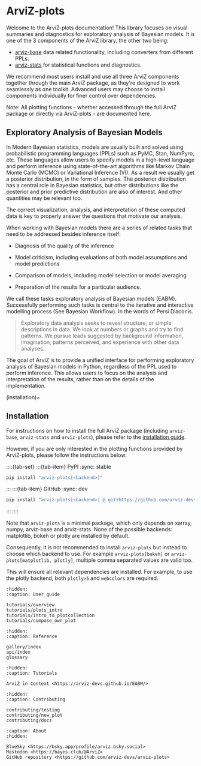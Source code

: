 # ArviZ-plots

Welcome to the ArviZ-plots documentation! This library focuses on visual summaries and diagnostics for exploratory analysis of Bayesian models. It is one of the 3 components of the ArviZ library, the other two being:

* [arviz-base](https://arviz-base.readthedocs.io/en/latest/) data related functionality, including converters from different PPLs.
* [arviz-stats](https://arviz-stats.readthedocs.io/en/latest/) for statistical functions and diagnostics.

We recommend most users install and use all three ArviZ components together through the main ArviZ package, as they're designed to work seamlessly as one toolkit. Advanced users may choose to install components individually for finer control over dependencies.

Note: All plotting functions - whether accessed through the full ArviZ package or directly via ArviZ-plots - are documented here.


## Exploratory Analysis of Bayesian Models

In Modern Bayesian statistics, models are usually built and solved using probabilistic programming languages (PPLs) such as PyMC, Stan, NumPyro, etc. These languages allow users to specify models in a high-level language and perform inference using state-of-the-art algorithms like Markov Chain Monte Carlo (MCMC) or Variational Inference (VI). As a result we usually get a posterior distribution, in the form of samples. The posterior distribution has a central role in Bayesian statistics, but other distributions like the posterior and prior predictive distribution are also of interest. And other quantities may be relevant too.

The correct visualization, analysis, and interpretation of these computed data is key to properly answer the questions that motivate our analysis.

When working with Bayesian models there are a series of related tasks that need to be addressed besides inference itself:

* Diagnosis of the quality of the inference

* Model criticism, including evaluations of both model assumptions and model predictions

* Comparison of models, including model selection or model averaging

* Preparation of the results for a particular audience.

We call these tasks exploratory analysis of Bayesian models (EABM). Successfully performing such tasks is central to the iterative and interactive modelling process (See Bayesian Workflow). In the words of Persi Diaconis.

> Exploratory data analysis seeks to reveal structure, or simple descriptions in data. We look at numbers or graphs and try to find patterns. We pursue leads suggested by background information, imagination, patterns perceived, and experience with other data analyses.

The goal of ArviZ is to provide a unified interface for performing exploratory analysis of Bayesian models in Python, regardless of the PPL used to perform inference. This allows users to focus on the analysis and interpretation of the results, rather than on the details of the implementation.



(installation)=
## Installation

For instructions on how to install the full ArviZ package (including `arviz-base`, `arviz-stats` and `arviz-plots`), please refer to the [installation guide](https://python.arviz.org/en/latest/getting_started/Installation.html).

However, if you are only interested in the plotting functions provided by ArviZ-plots, please follow the instructions below:

::::{tab-set}
:::{tab-item} PyPI
:sync: stable

```bash
pip install "arviz-plots[<backend>]"
```
:::
:::{tab-item} GitHub
:sync: dev

```bash
pip install "arviz-plots[<backend>] @ git+https://github.com/arviz-devs/arviz-plots"
```
:::
::::

Note that `arviz-plots` is a minimal package, which only depends on
xarray, numpy, arviz-base and arviz-stats.
None of the possible backends: matplotlib, bokeh or plotly are installed
by default.

Consequently, it is not recommended to install `arviz-plots` but
instead to choose which backend to use. For example `arviz-plots[bokeh]`
or `arviz-plots[matplotlib, plotly]`, multiple comma separated values are valid too.

This will ensure all relevant dependencies are installed. For example, to use the plotly backend,
both `plotly>5` and `webcolors` are required.

```{toctree}
:hidden:
:caption: User guide

tutorials/overview
tutorials/plots_intro
tutorials/intro_to_plotcollection
tutorials/compose_own_plot
```

```{toctree}
:hidden:
:caption: Reference

gallery/index
api/index
glossary
```
```{toctree}
:hidden:
:caption: Tutorials

ArviZ in Context <https://arviz-devs.github.io/EABM/>
```

```{toctree}
:hidden:
:caption: Contributing

contributing/testing
contributing/new_plot
contributing/docs
```

```{toctree}
:caption: About
:hidden:

BlueSky <https://bsky.app/profile/arviz.bsky.social>
Mastodon <https://bayes.club/@ArviZ>
GitHub repository <https://github.com/arviz-devs/arviz-plots>
```
